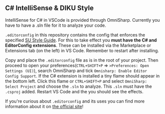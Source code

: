 ## C# IntelliSense & DIKU Style
IntelliSense for C# in VSCode is provided through OmniSharp. Currently you have to have a .sln file for it to analyze your code.

`.editorconfig` in this repository contains the config that enforces the specified [SU Style Guide](https://github.com/diku-dk/su21-guides/blob/master/guides/CSharpStyle.md). For this to take effect you **must have the C# and EditorConfig extensions**. These can be installed via the Marketplace or Extensions tab (on the left) in VS Code. Remember to restart after installing.

Copy and place the `.editorconfig` file as is in the root of your project. Then proceed to open your preferences(`CTRL+SHIFT+P` => `>Preferences: Open Settings (UI)`), search OmniSharp and tick `Omnisharp: Enable Editor Config Support`. If the C# extension is installed a tiny flame should appear in the bottom left. Click this flame or `CTRL+SHIFT+P` and select `OmniSharp: Select Project` and choose the `.sln` to analyze. This `.sln` must have the `.csproj` added. Restart VS Code and the you should see the effects.

If you're curious about `.editorconfig` and its uses you can find more information about it on [the official site](https://editorconfig.org/)!
